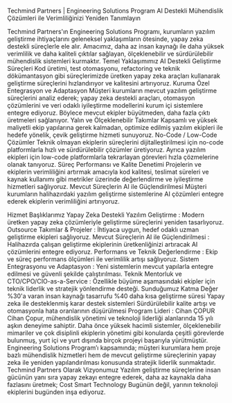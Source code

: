 Techmind Partners | Engineering Solutions Program
AI Destekli Mühendislik Çözümleri ile Verimliliğinizi Yeniden Tanımlayın

Techmind Partners'ın Engineering Solutions Programı, kurumların yazılım geliştirme ihtiyaçlarını geleneksel yaklaşımların ötesinde, yapay zeka destekli süreçlerle ele alır. 
Amacımız, daha az insan kaynağı ile daha yüksek verimlilik ve daha kaliteli çıktılar sağlayan, ölçeklenebilir ve sürdürülebilir mühendislik sistemleri kurmaktır.
Temel Yaklaşımımız
AI Destekli Geliştirme Süreçleri
Kod üretimi, test otomasyonu, refactoring ve teknik dökümantasyon gibi süreçlerimizde üretken yapay zeka araçları kullanarak geliştirme süreçlerini hızlandırıyor ve kalitesini artırıyoruz.
Kuruma Özel Entegrasyon ve Adaptasyon
Müşteri kurumların mevcut yazılım geliştirme süreçlerini analiz ederek; yapay zeka destekli araçları, otomasyon çözümlerini ve veri odaklı iyileştirme modellerini kurum içi sistemlere entegre ediyoruz. Böylece mevcut ekipler büyütmeden, daha fazla çıktı üretmeleri sağlanıyor.
Yalın ve Ölçeklenebilir Takımlar
Kapsamlı ve yüksek maliyetli ekip yapılarına gerek kalmadan, optimize edilmiş yazılım ekipleri ile hedefe yönelik, çevik geliştirme hizmeti sunuyoruz.
No-Code / Low-Code Çözümler
Teknik olmayan ekiplerin süreçlerini dijitalleştirilmesi için no-code platformlarla hızlı ve sürdürülebilir çözümler üretiyoruz. Ayrıca yazılım ekipleri için low-code platformlarla tekrarlayan görevleri hızla çözmelerine olanak tanıyoruz.
Süreç Performansı ve Kalite Denetimi
Projelerin ve ekiplerin verimliliğini artırmak amacıyla kod kalitesi, teslimat süreleri ve kaynak kullanımı gibi metrikler üzerinde değerlendirme ve iyileştirme hizmetleri sağlıyoruz.
Mevcut Süreçlerin AI ile Güçlendirilmesi
Müşteri kurumların halihazırdaki yazılım geliştirme sistemlerine AI çözümleri entegre ederek ekiplerin verimliliğini artırıyoruz.

Hizmet Başlıklarımız
Yapay Zeka Destekli Yazılım Geliştirme : Modern üretken yapay zeka çözümleriyle geliştirme süreçlerini yeniden tasarlıyoruz.
Outsource Takımlar & Projeler : İhtiyaca uygun, hedef odaklı uzman geliştirme ekipleri sağlıyoruz.
Mevcut Süreçlerin AI ile Güçlendirilmesi : Halihazırda çalışan geliştirme ekiplerinin üretkenliğinizi artıracak AI çözümlerini entegre ediyoruz.
Performans ve Teknik Değerlendirme : Ekip ve süreç performans ölçümleri ile verimlilik artışı sağlıyoruz.
Sistem Entegrasyonu ve Adaptasyon : Yeni sistemlerin mevcut yapılarla entegre edilmesi ve güvenli şekilde çalıştırılması.
Teknik Mentorluk ve CTO/CPO/CIO-as-a-Service : Özellikle büyüme aşamasındaki ekipler için teknik liderlik ve stratejik yönlendirme desteği.
Sunduğumuz Katma Değer
%30'a varan insan kaynağı tasarrufu
%40 daha kısa geliştirme süresi
Yapay zeka ile desteklenmiş karar destek sistemleri
Sürdürülebilir kalite artışı ve otomasyonla hata oranlarının düşürülmesi
Program Lideri : Cihan ÇOPUR
Cihan Çopur, mühendislik yönetimi ve teknoloji liderliği alanlarında 15 yılı aşkın deneyime sahiptir. Daha önce yüksek hacimli sistemler, ölçeklenebilir mimariler ve çok disiplinli ekiplerin yönetimi gibi konularda çeşitli görevlerde bulunmuş, yurt içi ve yurt dışında birçok projeyi başarıyla yürütmüştür.
Engineering Solutions Program’ı kapsamında; müşteri kurumlara hem proje bazlı mühendislik hizmetleri hem de mevcut geliştirme süreçlerinin yapay zeka ile yeniden yapılandırılması konusunda stratejik liderlik sunmaktadır.
Techmind Partners Olarak Vizyonumuz
Yazılım geliştirme süreçlerine insan gücünün yanı sıra yapay zekayı entegre ederek, daha az kaynakla daha fazlasını üretmek; Cost Smart Technology
Bugünün değil, yarının teknoloji ekiplerini bugünden inşa ediyoruz.
